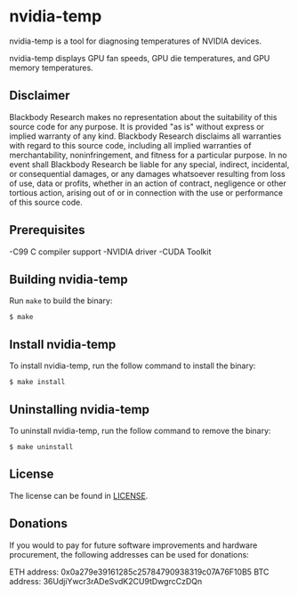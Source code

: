 # nvidia-temp

nvidia-temp is a tool for diagnosing temperatures of NVIDIA devices.

nvidia-temp displays GPU fan speeds, GPU die temperatures, and GPU memory temperatures.

## Disclaimer
Blackbody Research makes no representation about the suitability of this source code for any purpose. It is provided "as is" without express or implied warranty of any kind. Blackbody Research disclaims all warranties with regard to this source code, including all implied warranties of merchantability, noninfringement, and fitness for a particular purpose. In no event shall Blackbody Research be liable for any special, indirect, incidental, or consequential damages, or any damages whatsoever resulting from loss of use, data or profits, whether in an action of contract, negligence or other tortious action,  arising out of or in connection with the use or performance of this source code.

## Prerequisites
-C99 C compiler support
-NVIDIA driver
-CUDA Toolkit

## Building nvidia-temp

Run `make` to build the binary:
```console
$ make
```

## Install nvidia-temp

To install nvidia-temp, run the follow command to install the binary:
```console
$ make install
```

## Uninstalling nvidia-temp

To uninstall nvidia-temp, run the follow command to remove the binary:
```console
$ make uninstall
```

## License

The license can be found in [LICENSE](https://github.com/mikhail-j/nvidia-temp/blob/master/LICENSE).

## Donations
If you would to pay for future software improvements and hardware procurement, the following addresses can be used for donations:

ETH address: 0x0a279e39161285c25784790938319c07A76F10B5
BTC address: 36UdjiYwcr3rADeSvdK2CU9tDwgrcCzDQn
